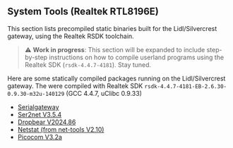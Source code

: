 ## System Tools (Realtek RTL8196E)

This section lists precompiled static binaries built for the
Lidl/Silvercrest gateway, using the Realtek RSDK toolchain.

> ⚠️ **Work in progress**: This section will be expanded to include
> step-by-step instructions on how to compile userland programs using the
> Realtek SDK (`rsdk-4.4.7-4181`). Stay tuned.

Here are some statically compiled packages running on the Lidl/Silvercrest
gateway. The were compiled with Realtek SDK
`rsdk-4.4.7-4181-EB-2.6.30-0.9.30-m32u-140129` (GCC 4.4.7, uClibc 0.9.33)

- [Serialgateway](https://github.com/Ordspilleren/lidl-gateway-freedom/tree/master/gateway)
- [Ser2net V3.5.4](https://linux.die.net/man/8/ser2net)
- [Dropbear V2024.86](https://matt.ucc.asn.au/dropbear/dropbear.html)
- [Netstat (from net-tools V2.10)](https://sourceforge.net/projects/net-tools/)
- [Picocom V3.2a](https://github.com/npat-efault/picocom)
